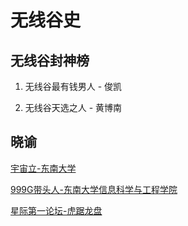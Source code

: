 # 无线谷史


## 无线谷封神榜

1. 无线谷最有钱男人 - 俊凯

2. 无线谷天选之人 - 黄博南

## 晓谕

[宇宙立-东南大学](http://www.seu.edu.cn/)

[999G带头人-东南大学信息科学与工程学院](http://radio.seu.edu.cn/)

[星际第一论坛-虎踞龙盘](http://bbs.seu.edu.cn/)
